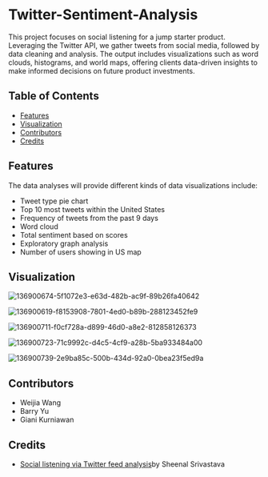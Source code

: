 # Twitter-Sentiment-Analysis
This project focuses on social listening for a jump starter product. Leveraging the Twitter API, we gather tweets from social media, followed by data cleaning and analysis. The output includes visualizations such as word clouds, histograms, and world maps, offering clients data-driven insights to make informed decisions on future product investments.

## Table of Contents
* [Features](https://github.com/Weijia-Wang341/Twitter-Sentiment-Analysis/blob/main/README.md#features)
* [Visualization](https://github.com/Weijia-Wang341/Twitter-Sentiment-Analysis/blob/main/README.md#visualization)
* [Contributors](https://github.com/Weijia-Wang341/Twitter-Sentiment-Analysis/blob/main/README.md#contributors)
* [Credits](https://github.com/Weijia-Wang341/Twitter-Sentiment-Analysis/blob/main/README.md#credits)


## Features
The data analyses will provide different kinds of data visualizations include:

* Tweet type pie chart
* Top 10 most tweets within the United States
* Frequency of tweets from the past 9 days
* Word cloud
* Total sentiment based on scores
* Exploratory graph analysis
* Number of users showing in US map

## Visualization

![136900674-5f1072e3-e63d-482b-ac9f-89b26fa40642](https://user-images.githubusercontent.com/73563140/227321454-98801c10-e6f0-4ffc-ad35-2a6cdc2f341f.png)

![136900619-f8153908-7801-4ed0-b89b-288123452fe9](https://user-images.githubusercontent.com/73563140/227321502-937ee385-6773-4ef8-ab60-08455f564d8e.png)

![136900711-f0cf728a-d899-46d0-a8e2-812858126373](https://user-images.githubusercontent.com/73563140/227321554-22b42775-9c2b-485a-9a8c-62d7a56c97d6.png)

![136900723-71c9992c-d4c5-4cf9-a28b-5ba933484a00](https://user-images.githubusercontent.com/73563140/227321612-5a973117-7d4b-47ff-8bf2-82323a8d9a22.png)

![136900739-2e9ba85c-500b-434d-92a0-0bea23f5ed9a](https://user-images.githubusercontent.com/73563140/227321671-18bb84c9-f9c6-42eb-a410-038dff610e54.png)



## Contributors
* Weijia Wang
* Barry Yu
* Giani Kurniawan

## Credits
* [Social listening via Twitter feed analysis](https://towardsdatascience.com/social-listening-via-twitter-feed-analysis-23fb4fbe7531)by Sheenal Srivastava

